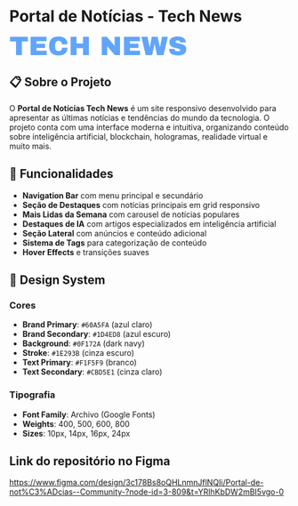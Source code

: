 # Portal de Notícias - Tech News

![Tech News Logo](assets/icons/Tech%20News.svg)

## 📋 Sobre o Projeto

O **Portal de Notícias Tech News** é um site responsivo desenvolvido para apresentar as últimas notícias e tendências do mundo da tecnologia. O projeto conta com uma interface moderna e intuitiva, organizando conteúdo sobre inteligência artificial, blockchain, hologramas, realidade virtual e muito mais.

## 🚀 Funcionalidades

- **Navigation Bar** com menu principal e secundário
- **Seção de Destaques** com notícias principais em grid responsivo
- **Mais Lidas da Semana** com carousel de notícias populares
- **Destaques de IA** com artigos especializados em inteligência artificial
- **Seção Lateral** com anúncios e conteúdo adicional
- **Sistema de Tags** para categorização de conteúdo
- **Hover Effects** e transições suaves


## 🎨 Design System

### Cores
- **Brand Primary**: `#60A5FA` (azul claro)
- **Brand Secondary**: `#1D4ED8` (azul escuro)
- **Background**: `#0F172A` (dark navy)
- **Stroke**: `#1E293B` (cinza escuro)
- **Text Primary**: `#F1F5F9` (branco)
- **Text Secondary**: `#CBD5E1` (cinza claro)

### Tipografia
- **Font Family**: Archivo (Google Fonts)
- **Weights**: 400, 500, 600, 800
- **Sizes**: 10px, 14px, 16px, 24px

## Link do repositório no Figma
https://www.figma.com/design/3c178Bs8oQHLnmnJflNQIi/Portal-de-not%C3%ADcias--Community-?node-id=3-809&t=YRlhKbDW2mBI5vgo-0

